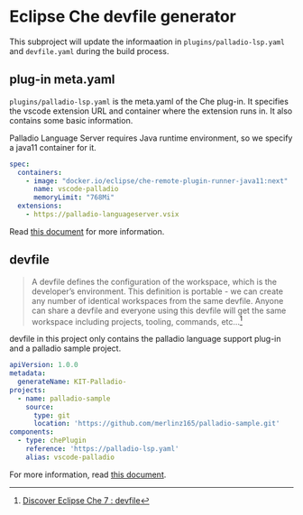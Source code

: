# Eclipse Che devfile generator

This subproject will update the informaation in `plugins/palladio-lsp.yaml` and `devfile.yaml` during the build process.

## plug-in meta.yaml

`plugins/palladio-lsp.yaml` is the meta.yaml of the Che plug-in. It specifies the vscode extension URL and container where the extension runs in. It also contains some basic information.

Palladio Language Server requires Java runtime environment, so we specify a java11 container for it.

```Yaml
spec:
  containers:
    - image: "docker.io/eclipse/che-remote-plugin-runner-java11:next"
      name: vscode-palladio
      memoryLimit: "768Mi"
  extensions:
    - https://palladio-languageserver.vsix
```

Read [this document](https://www.eclipse.org/che/docs/che-7/using-a-visual-studio-code-extension-in-che/) for more information.

## devfile

> A devfile defines the configuration of the workspace, which is the developer’s environment. This definition is portable - we can create any number of identical workspaces from the same devfile. Anyone can share a devfile and everyone using this devfile will get the same workspace including projects, tooling, commands, etc…[^footnote_devfile]

devfile in this project only contains the palladio language support plug-in and a palladio sample project.

```Yaml
apiVersion: 1.0.0
metadata:
  generateName: KIT-Palladio-
projects:
  - name: palladio-sample
    source:
      type: git
      location: 'https://github.com/merlinz165/palladio-sample.git'
components:
  - type: chePlugin
    reference: 'https://palladio-lsp.yaml'
    alias: vscode-palladio
```

For more information, read [this document](https://www.eclipse.org/che/docs/che-7/making-a-workspace-portable-using-a-devfile/).


[^footnote_devfile]: [Discover Eclipse Che 7 : devfile](https://che.eclipse.org/discover-che-7-devfile-85a8cc83d860)